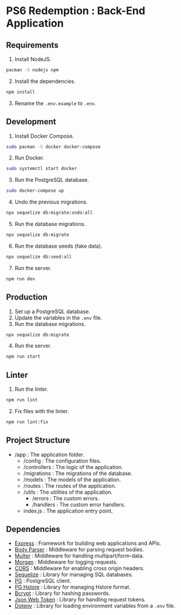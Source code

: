 # PS6 Redemption : Back-End Application
## Requirements
1. Install NodeJS.
```bash
pacman -S nodejs npm
```
2. Install the dependencies.
```bash
npm install
```
3. Rename the `.env.example` to `.env`.

## Development
1. Install Docker Compose.
```bash
sudo pacman -S docker docker-compose
```
2. Run Docker.
```bash
sudo systemctl start docker
```
3. Run the PostgreSQL database.
```bash
sudo docker-compose up
```
4. Undo the previous migrations.
```bash
npx sequelize db:migrate:undo:all
```
5. Run the database migrations.
```bash
npx sequelize db:migrate
```
6. Run the database seeds (fake data).
```bash
npx sequelize db:seed:all
```
7. Run the server.
```bash
npm run dev
```

## Production
1. Set up a PostgreSQL database.
2. Update the variables in the `.env` file.
3. Run the database migrations.
```bash
npx sequelize db:migrate
```
4. Run the server.
```bash
npm run start
```

## Linter
1. Run the linter.
```bash
npm run lint
```
2. Fix files with the linter.
```bash
npm run lint:fix
```

## Project Structure
- /app : The application folder.
    - /config : The configuration files.
    - /controllers : The logic of the application.
    - /migrations : The migrations of the database.
    - /models : The models of the application.
    - /routes : The routes of the application.
    - /utils : The utilities of the application.
        - /errors : The custom errors.
        - /handlers : The custom error handlers.
    - index.js : The application entry point.

## Dependencies
- [Express](https://www.npmjs.com/package/express) : Framework for building web applications and APIs.
- [Body Parser](https://www.npmjs.com/package/body-parser) : Middleware for parsing request bodies.
- [Multer](https://www.npmjs.com/package/multer) : Middleware for handling multipart/form-data.
- [Morgan](https://www.npmjs.com/package/morgan) : Middleware for logging requests.
- [CORS](https://www.npmjs.com/package/cors) : Middleware for enabling cross origin headers.
- [Sequelize](https://www.npmjs.com/package/sequelize) : Library for managing SQL databases.
- [PG](https://www.npmjs.com/package/pg) : PostgreSQL client.
- [PG Hstore](https://www.npmjs.com/package/pg-hstore) : Library for managing Hstore format.
- [Bcrypt](https://www.npmjs.com/package/bcrypt) : Library for hashing passwords.
- [Json Web Token](https://www.npmjs.com/package/jsonwebtoken) : Library for handling request tokens.
- [Dotenv](https://www.npmjs.com/package/dotenv) : Library for loading environment variables from a `.env` file.
